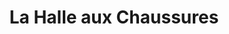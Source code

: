 ---
title: "La Halle aux Chaussures"
url: /montceau-les-mines/la-halle-aux-chaussures/
shop: chaussures
---